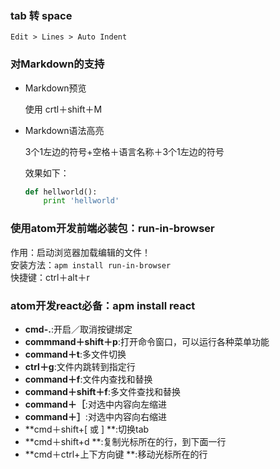 ### tab 转 space
`Edit > Lines > Auto Indent`

### 对Markdown的支持
- Markdown预览

  使用 crtl＋shift＋M  

- Markdown语法高亮

  3个1左边的符号+空格＋语言名称＋3个1左边的符号

    效果如下：
    ```python
    def hellworld():
        print 'hellworld'
    ```

### 使用atom开发前端必装包：run-in-browser
作用：启动浏览器加载编辑的文件！  
安装方法：`apm install run-in-browser`  
快捷键：ctrl＋alt＋r

### atom开发react必备：apm install react

- **cmd-.**:开启／取消按键绑定
- **commmand＋shift＋p**:打开命令窗口，可以运行各种菜单功能
- **command＋t**:多文件切换
- **ctrl＋g**:文件内跳转到指定行
- **command＋f**:文件内查找和替换
- **command＋shift＋f**:多文件查找和替换
- **command＋［**:对选中内容向左缩进
- **command＋］**:对选中内容向右缩进
- **cmd＋shift+[ 或 ] **:切换tab
- **cmd＋shift+d **:复制光标所在的行，到下面一行
- **cmd＋ctrl+上下方向键 **:移动光标所在的行
